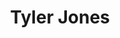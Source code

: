 ---
title: "Tyler Jones"
presenter_id: tyler_jones
layout: member_all_presentations
permalink: /member_full_publications/:presenter_id/
---